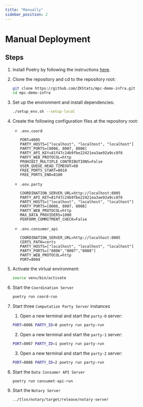 ```yaml
---
title: "Manually"
sidebar_position: 2
---
```


# Manual Deployment

## Steps
1. Install Poetry by following the instructions [here](https://python-poetry.org/docs/#installation).

1. Clone the repository and cd to the repository root:
   ```bash
   git clone https://github.com/ZKStats/mpc-demo-infra.git
   cd mpc-demo-infra
   ```

1. Set up the environment and install dependencies:

   ```bash
   ./setup_env.sh --setup-local
   ```

1. Create the following configuration files at the repository root:
   - `.env.coord`
     ```
     PORT=8005
     PARTY_HOSTS=["localhost", "localhost", "localhost"]
     PARTY_PORTS=[8006, 8007, 8008]
     PARTY_API_KEY=81f47c24b9fbe22421ea3ae92a9cc8f6
     PARTY_WEB_PROTOCOL=http
     PROHIBIT_MULTIPLE_CONTRIBUTIONS=False
     USER_QUEUE_HEAD_TIMEOUT=60
     FREE_PORTS_START=8010
     FREE_PORTS_END=8100
     ```

   - `.env.party`
     ```
     COORDINATION_SERVER_URL=http://localhost:8005
     PARTY_API_KEY=81f47c24b9fbe22421ea3ae92a9cc8f6
     PARTY_HOSTS=["localhost", "localhost", "localhost"]
     PARTY_PORTS=[8006, 8007, 8008]
     PARTY_WEB_PROTOCOL=http
     MAX_DATA_PROVIDERS=1000
     PERFORM_COMMITMENT_CHECK=False
     ```

   - `.env.consumer_api`
     ```
     COORDINATION_SERVER_URL=http://localhost:8005
     CERTS_PATH=certs
     PARTY_HOSTS=["localhost", "localhost", "localhost"]
     PARTY_PORTS=["8006","8007","8008"]
     PARTY_WEB_PROTOCOL=http
     PORT=8004
     ```

1. Activate the virtual environment:
   ```bash
   source venv/bin/activate
   ```

1. Start the `Coordination Server`
   ```bash
   poetry run coord-run
   ```

1. Start three `Computation Party Server` instances
   1. Open a new terminal and start the `party-0` server:
   ```bash
   PORT=8006 PARTY_ID=0 poetry run party-run
   ```

   2. Open a new terminal and start the `party-1` server:
   ```bash
   PORT=8007 PARTY_ID=1 poetry run party-run
   ```

   3. Open a new terminal and start the `party-2` server:
   ```bash
   PORT=8008 PARTY_ID=2 poetry run party-run
   ```

1. Start the `Data Consumer API Server`
   ```bash
   poetry run consumet-api-run
   ```

1. Start the `Notary Server`
   ```bash
   ../tlsn/notary/target/release/notary-server
   ```

